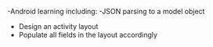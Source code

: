 
-Android learning including: 
-JSON parsing to a model object
- Design an activity layout
- Populate all fields in the layout accordingly
